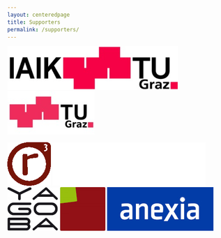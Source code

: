 ```yaml
---
layout: centeredpage
title: Supporters
permalink: /supporters/
---
```


[![IAIK Logo][logo-iaik]](http://iaik.tugraz.at)
[![TU Graz Logo][logo-tug]](http://tugraz.at)

[![Realraum Logo][logo-realraum]](https://r3.at)
[![Netcup Logo][logo-netcup]](https://www.netcup.de/)
[![Yagoba Logo][logo-yagoba]](https://www.yagoba.com)
[![Anexia Logo][logo-anexia]](https://anexia.com/)


[logo-tug]: /images/logo_tug.jpg "TU Graz Logo" 
[logo-iaik]: /images/logo_iaik.jpg "IAIK Logo" 
[logo-netcup]: /images/logo_netcup.png "Netcup Logo"
[logo-realraum]: /images/logo_realraum.png "realraum Logo"
[logo-yagoba]: /images/logo_yagoba.jpg "Yagoba Logo"
[logo-anexia]: /images/logo_anexia.jpg "Anexia Logo"